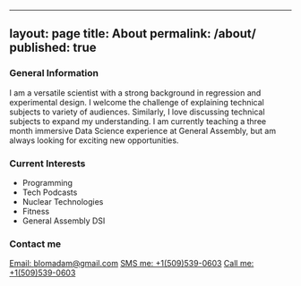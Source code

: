 
---
layout: page
title: About
permalink: /about/
published: true
---

### General Information
I am a versatile scientist with a strong background in regression and experimental design.  I welcome the challenge of explaining technical subjects to variety of audiences.  Similarly, I love discussing technical subjects to expand my understanding.  I am currently teaching a three month immersive Data Science experience at General Assembly, but am always looking for exciting new opportunities.

### Current Interests

 - Programming
 - Tech Podcasts
 - Nuclear Technologies
 - Fitness
 - General Assembly DSI

### Contact me

[Email: blomadam@gmail.com](mailto:blomadam@gmail.com?subject=&body=)
[SMS me: +1(509)539-0603](sms:+3531123456789?body=This+text+will+pre-populate+the+SMS+body)
[Call me: +1(509)539-0603](tel:+15095390603)
